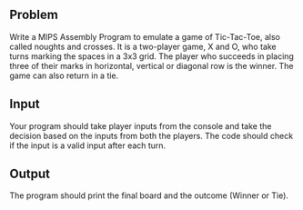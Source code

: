 ## Problem

Write a MIPS Assembly Program to emulate a game of Tic-Tac-Toe, also called noughts and crosses.
It is a two-player game, X and O, who take turns marking the spaces in a 3x3 grid. The player
who succeeds in placing three of their marks in horizontal, vertical or diagonal row is the winner.
The game can also return in a tie.

## Input

Your program should take player inputs from the console and take the decision based on the inputs
from both the players. The code should check if the input is a valid input after each turn.

## Output

The program should print the final board and the outcome (Winner or Tie).
